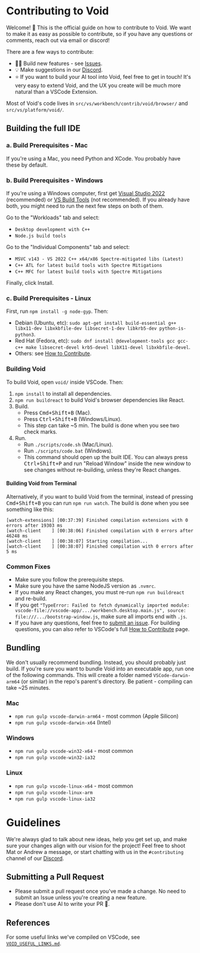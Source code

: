 # Contributing to Void

Welcome! 👋 This is the official guide on how to contribute to Void. We want to make it as easy as possible to contribute, so if you have any questions or comments, reach out via email or discord!

There are a few ways to contribute:

- 👨‍💻 Build new features - see [Issues](https://github.com/voideditor/void/issues).
- 💡 Make suggestions in our [Discord](https://discord.gg/RSNjgaugJs).
- ⭐️ If you want to build your AI tool into Void, feel free to get in touch! It's very easy to extend Void, and the UX you create will be much more natural than a VSCode Extension.

Most of Void's code lives in `src/vs/workbench/contrib/void/browser/` and `src/vs/platform/void/`.



## Building the full IDE

### a. Build Prerequisites - Mac

If you're using a Mac, you need Python and XCode. You probably have these by default.

### b. Build Prerequisites - Windows

If you're using a Windows computer, first get [Visual Studio 2022](https://visualstudio.microsoft.com/thank-you-downloading-visual-studio/?sku=Community) (recommended) or [VS Build Tools](https://visualstudio.microsoft.com/thank-you-downloading-visual-studio/?sku=BuildTools) (not recommended). If you already have both, you might need to run the next few steps on both of them.

Go to the "Workloads" tab and select:
- `Desktop development with C++`
- `Node.js build tools`

Go to the "Individual Components" tab and select:
- `MSVC v143 - VS 2022 C++ x64/x86 Spectre-mitigated libs (Latest)`
- `C++ ATL for latest build tools with Spectre Mitigations`
- `C++ MFC for latest build tools with Spectre Mitigations`

Finally, click Install.

### c. Build Prerequisites - Linux

First, run `npm install -g node-gyp`. Then:

- Debian (Ubuntu, etc): `sudo apt-get install build-essential g++ libx11-dev libxkbfile-dev libsecret-1-dev libkrb5-dev python-is-python3`.
- Red Hat (Fedora, etc): `sudo dnf install @development-tools gcc gcc-c++ make libsecret-devel krb5-devel libX11-devel libxkbfile-devel`.
- Others: see [How to Contribute](https://github.com/microsoft/vscode/wiki/How-to-Contribute).

### Building Void

To build Void, open `void/` inside VSCode. Then:

1. `npm install` to install all dependencies.
2. `npm run buildreact` to build Void's browser dependencies like React.
3. Build.
	 - Press <kbd>Cmd+Shift+B</kbd> (Mac).
   - Press <kbd>Ctrl+Shift+B</kbd> (Windows/Linux).
   - This step can take ~5 min. The build is done when you see two check marks.
4. Run.
	 - Run `./scripts/code.sh` (Mac/Linux).
   - Run `./scripts/code.bat` (Windows).
   - This command should open up the built IDE. You can always press <kbd>Ctrl+Shift+P</kbd> and run "Reload Window" inside the new window to see changes without re-building, unless they're React changes.


#### Building Void from Terminal

Alternatively, if you want to build Void from the terminal, instead of pressing <kbd>Cmd+Shift+B</kbd> you can run `npm run watch`. The build is done when you see something like this:

```
[watch-extensions] [00:37:39] Finished compilation extensions with 0 errors after 19303 ms
[watch-client    ] [00:38:06] Finished compilation with 0 errors after 46248 ms
[watch-client    ] [00:38:07] Starting compilation...
[watch-client    ] [00:38:07] Finished compilation with 0 errors after 5 ms
```



### Common Fixes

- Make sure you follow the prerequisite steps.
- Make sure you have the same NodeJS version as `.nvmrc`.
- If you make any React changes, you must re-run `npm run buildreact` and re-build.
- If you get `"TypeError: Failed to fetch dynamically imported module: vscode-file://vscode-app/.../workbench.desktop.main.js", source: file:///.../bootstrap-window.js`, make sure all imports end with `.js`.
- If you have any questions, feel free to [submit an issue](https://github.com/voideditor/void/issues/new). For building questions, you can also refer to VSCode's full [How to Contribute](https://github.com/microsoft/vscode/wiki/How-to-Contribute) page.




## Bundling

We don't usually recommend bundling. Instead, you should probably just build. If you're sure you want to bundle Void into an executable app, run one of the following commands. This will create a folder named `VSCode-darwin-arm64` (or similar) in the repo's parent's directory. Be patient - compiling can take ~25 minutes.

### Mac
- `npm run gulp vscode-darwin-arm64` - most common (Apple Silicon)
- `npm run gulp vscode-darwin-x64` (Intel)

### Windows
- `npm run gulp vscode-win32-x64` - most common
- `npm run gulp vscode-win32-ia32`

### Linux
- `npm run gulp vscode-linux-x64` - most common
- `npm run gulp vscode-linux-arm`
- `npm run gulp vscode-linux-ia32`



# Guidelines

We're always glad to talk about new ideas, help you get set up, and make sure your changes align with our vision for the project! Feel free to shoot Mat or Andrew a message, or start chatting with us in the `#contributing` channel of our [Discord](https://discord.gg/RSNjgaugJs).


## Submitting a Pull Request

- Please submit a pull request once you've made a change. No need to submit an Issue unless you're creating a new feature.
- Please don't use AI to write your PR 🙂.


<!--
# Relevant files

We keep track of all the files we've changed with Void so it's easy to rebase:

- README.md
- CONTRIBUTING.md
- VOID_USEFUL_LINKS.md
- product.json
- package.json

- src/vs/workbench/api/common/{extHost.api.impl.ts | extHostApiCommands.ts}
- src/vs/workbench/workbench.common.main.ts
- src/vs/workbench/contrib/void/\*
- extensions/void/\*

- .github/\*
- .vscode/settings/\*
- .eslintrc.json
- build/hygiene.js
- build/lib/i18n.resources.json
- build/npm/dirs.js

- vscode.proposed.editorInsets.d.ts - not modified, but code copied
-->

## References

For some useful links we've compiled on VSCode, see [`VOID_USEFUL_LINKS.md`](https://github.com/voideditor/void/blob/main/VOID_USEFUL_LINKS.md).
